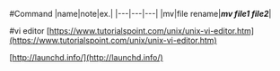 #Command
|name|note|ex.|
|---|---|---|
|mv|file rename|***mv file1 file2***|

#vi editor
[https://www.tutorialspoint.com/unix/unix-vi-editor.htm](https://www.tutorialspoint.com/unix/unix-vi-editor.htm)

[http://launchd.info/](http://launchd.info/)

